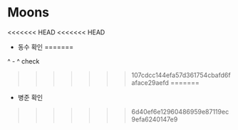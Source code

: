 # Moons
<<<<<<< HEAD
<<<<<<< HEAD
- 동수 확인
=======

^ - ^ check
>>>>>>> 107cdcc144efa57d361754cbafd6faface29aefd
=======
- 병준 확인
>>>>>>> 6d40ef6e12960486959e87119ec9efa6240147e9
